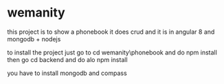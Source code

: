 # wemanity
this project is to show a phonebook it does crud and it is in angular 8 and mongodb + nodejs

to install the project 
just go to cd wemanity\phonebook and do npm install
then go cd backend and do alo npm install

you have to install mongodb and compass
